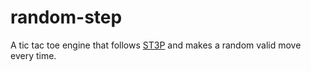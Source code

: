 # random-step

A tic tac toe engine that follows [ST3P](./docs/st3p.md) and makes a random
valid move every time.
